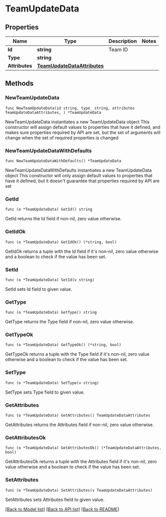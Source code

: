 # TeamUpdateData

## Properties

Name | Type | Description | Notes
------------ | ------------- | ------------- | -------------
**Id** | **string** | Team ID | 
**Type** | **string** |  | 
**Attributes** | [**TeamUpdateDataAttributes**](TeamUpdateDataAttributes.md) |  | 

## Methods

### NewTeamUpdateData

`func NewTeamUpdateData(id string, type_ string, attributes TeamUpdateDataAttributes, ) *TeamUpdateData`

NewTeamUpdateData instantiates a new TeamUpdateData object
This constructor will assign default values to properties that have it defined,
and makes sure properties required by API are set, but the set of arguments
will change when the set of required properties is changed

### NewTeamUpdateDataWithDefaults

`func NewTeamUpdateDataWithDefaults() *TeamUpdateData`

NewTeamUpdateDataWithDefaults instantiates a new TeamUpdateData object
This constructor will only assign default values to properties that have it defined,
but it doesn't guarantee that properties required by API are set

### GetId

`func (o *TeamUpdateData) GetId() string`

GetId returns the Id field if non-nil, zero value otherwise.

### GetIdOk

`func (o *TeamUpdateData) GetIdOk() (*string, bool)`

GetIdOk returns a tuple with the Id field if it's non-nil, zero value otherwise
and a boolean to check if the value has been set.

### SetId

`func (o *TeamUpdateData) SetId(v string)`

SetId sets Id field to given value.


### GetType

`func (o *TeamUpdateData) GetType() string`

GetType returns the Type field if non-nil, zero value otherwise.

### GetTypeOk

`func (o *TeamUpdateData) GetTypeOk() (*string, bool)`

GetTypeOk returns a tuple with the Type field if it's non-nil, zero value otherwise
and a boolean to check if the value has been set.

### SetType

`func (o *TeamUpdateData) SetType(v string)`

SetType sets Type field to given value.


### GetAttributes

`func (o *TeamUpdateData) GetAttributes() TeamUpdateDataAttributes`

GetAttributes returns the Attributes field if non-nil, zero value otherwise.

### GetAttributesOk

`func (o *TeamUpdateData) GetAttributesOk() (*TeamUpdateDataAttributes, bool)`

GetAttributesOk returns a tuple with the Attributes field if it's non-nil, zero value otherwise
and a boolean to check if the value has been set.

### SetAttributes

`func (o *TeamUpdateData) SetAttributes(v TeamUpdateDataAttributes)`

SetAttributes sets Attributes field to given value.



[[Back to Model list]](../README.md#documentation-for-models) [[Back to API list]](../README.md#documentation-for-api-endpoints) [[Back to README]](../README.md)



